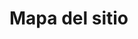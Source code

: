 # Mapa del sitio

<!--
Recoged el mapa del sitio en este documento en forma de lista
formateada usando la sintaxis de Markdown, así:

- si queréis
- una lista
  + sin ordenar

o así:

1. si queréis
   1. una lista
   2. ordenada
-->
